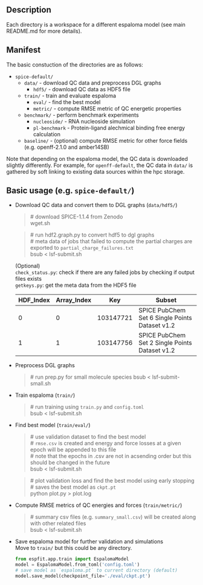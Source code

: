 ## Description
Each directory is a workspace for a different espaloma model (see main README.md for more details). 


## Manifest
The basic constuction of the directories are as follows:
- `spice-default/`
    - `data/` - download QC data and preprocess DGL graphs
        - `hdf5/` - download QC data as HDF5 file
    - `train/` - train and evaluate espaloma
        - `eval/` - find the best model
        - `metric/` - compute RMSE metric of QC energetic properties
    - `benchmark/` - perform benchmark experiments
        - `nucleoside/` - RNA nucleoside simulation
        - `pl-benchmark` - Protein-ligand alechmical binding free energy calculation
    - `baseline/` - (optional) compute RMSE metric for other force fields (e.g. openff-2.1.0 and amber14SB)

Note that depending on the espaloma model, the QC data is downloaded slightly differently. 
For example, for `openff-default`, the QC data in `data/` is gathered by soft linking to existing data sources within the hpc storage.


## Basic usage (e.g. `spice-default/`)
- Download QC data and convert them to DGL graphs (`data/hdf5/`)    
    >\# download SPICE-1.1.4 from Zenodo  
    > wget.sh  

    >\# run hdf2.graph.py to convert hdf5 to dgl graphs  
    >\# meta data of jobs that failed to compute the partial charges are exported to `partial_charge_failures.txt`  
    > bsub < lsf-submit.sh  

    (Optional)  
    `check_status.py`: check if there are any failed jobs by checking if output files exists  
    `getkeys.py`: get the meta data from the HDF5 file

    | HDF_Index | Array_Index | Key                                    | Subset                                      |
    |-----------|-------------|----------------------------------------|---------------------------------------------|
    | 0         | 0           | 103147721                              | SPICE PubChem Set 6 Single Points Dataset v1.2 |
    | 1         | 1           | 103147756                              | SPICE PubChem Set 2 Single Points Dataset v1.2 |


- Preprocess DGL graphs
    >\# run prep.py for small molecule species
    > bsub < lsf-submit-small.sh

- Train espaloma (`train/`)
    >\# run training using `train.py` and `config.toml`  
    > bsub < lsf-submit.sh

- Find best model (`train/eval/`)
    >\# use validation dataset to find the best model  
    >\# `rmse.csv` is created and energy and force losses at a given epoch will be appended to this file  
    >\# note that the epochs in .csv are not in acsending order but this should be changed in the future  
    >bsub < lsf-submit.sh  

    >\# plot validation loss and find the best model using early stopping  
    >\# saves the best model as `ckpt.pt`  
    >python plot.py > plot.log

- Compute RMSE metrics of QC energies and forces (`train/metric/`)
    >\# summary csv files (e.g. `summary_small.csv`) will be created along with other related files  
    >bsub < lsf-submit.sh  

- Save espaloma model for further validation and simulations  
    Move to `train/` but this could be any directory.  

    ```python
    from espfit.app.train import EspalomaModel
    model = EspalomaModel.from_toml('config.toml')
    # save model as `espaloma.pt` to current directory (default)
    model.save_model(checkpoint_file='./eval/ckpt.pt')
    ```